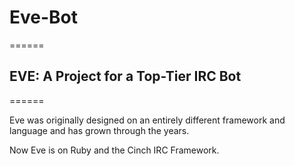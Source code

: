 # Eve-Bot
======

## EVE: A Project for a Top-Tier IRC Bot
======

Eve was originally designed on an entirely different framework and language and has grown through the years.

Now Eve is on Ruby and the Cinch IRC Framework. 
